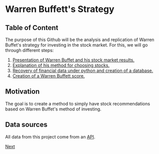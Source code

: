 # Warren Buffett's Strategy

## Table of Content

The purpose of this Github will be the analysis and replication of Warren Buffet's strategy for investing in the stock market.
For this, we will go through different steps:
1. [Presentation of Warren Buffet and his stock market results.](https://github.com/Germain24/Warren-Buffet-s-strategy/tree/main/English/1.%20Presentation)
2. [Explanation of his method for choosing stocks.](https://github.com/Germain24/Warren-Buffet-s-strategy/tree/main/English/2.%20Method)
3. [Recovery of financial data under python and creation of a database.](https://github.com/Germain24/Warren-Buffet-s-strategy/tree/main/English/3.%20Database)
4. [Creation of a Warren Buffett score.](https://github.com/Germain24/Warren-Buffet-s-strategy/tree/main/English/4.%20Score%20WB)

## Motivation

The goal is to create a method to simply have stock recommendations based on Warren Buffet's method of investing.

## Data sources

All data from this project come from an [API](https://site.financialmodelingprep.com/).


[Next](https://github.com/Germain24/Warren-Buffet-s-strategy/tree/main/English/1.%20Presentation)